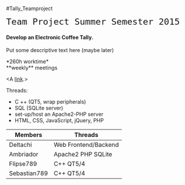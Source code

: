 
#Tally_Teamproject
 
 
<span style="font-size:200%">`Team Project Summer Semester 2015`</span>
 
 
 <p>
 	<h4>
 		Develop an Electronic Coffee Tally.
 	</h4>
 	Put some descriptive text here (maybe later)
 </p>
 
 <p>
	 *260h worktime* </br>
	 **weekly** meetings
 </p>

 <A [link](http://example.com).>

 Threads:
 
   * C ++ (QT5, wrap peripherals)
   * SQL (SQLite server)
   * set-up/host an Apache2-PHP server
   * HTML, CSS, JavaScript, jQuery, PHP


| Members  | Threads |
| ------------- | ------------- |
| Deltachi  | Web Frontend/Backend  |
| Ambriador  | Apache2 PHP SQLite  |
| Flipse789  | C++ QT5/4  |
| Sebastian789  | C++ QT5/4  |
